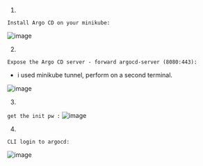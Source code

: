 
1.
`Install Argo CD on your minikube:`

![image](https://github.com/user-attachments/assets/4f31cb53-238d-47e3-ac02-ee4cb67ca30a)

2.
`Expose the Argo CD server - forward argocd-server (8080:443):`
* i used minikube tunnel, perform on a second terminal.
 
![image](https://github.com/user-attachments/assets/20c0b5ea-0b70-4c6e-93c2-ee59a43b53ec)

3.
`get the init pw :`
![image](https://github.com/user-attachments/assets/0fd99657-4670-4ba6-bda4-25f070a7e28a)

4.
`CLI login to argocd:`

![image](https://github.com/user-attachments/assets/c5a2c52e-119f-40bb-a836-f0ec697b03c5)

